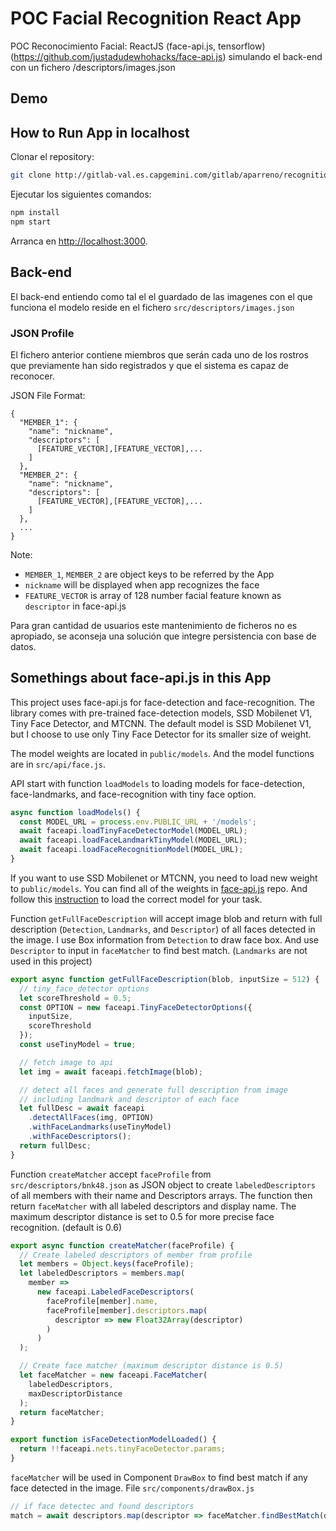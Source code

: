 # POC Facial Recognition React App

POC Reconocimiento Facial: ReactJS (face-api.js, tensorflow) (https://github.com/justadudewhohacks/face-api.js) simulando el back-end con un fichero /descriptors/images.json


## Demo

## How to Run App in localhost

Clonar el repository:

```bash
git clone http://gitlab-val.es.capgemini.com/gitlab/aparreno/recognition-facial.git
```

Ejecutar los siguientes comandos:

```bash
npm install
npm start
```


Arranca en [http://localhost:3000](http://localhost:3000).

## Back-end

El back-end entiendo como tal el el guardado de las imagenes con el que funciona el modelo reside en el fichero  `src/descriptors/images.json`

### JSON Profile

El fichero anterior contiene miembros que serán cada uno de los rostros que previamente han sido registrados y que el sistema es capaz de reconocer.

JSON File Format:

```text
{
  "MEMBER_1": {
    "name": "nickname",
    "descriptors": [
      [FEATURE_VECTOR],[FEATURE_VECTOR],...
    ]
  },
  "MEMBER_2": {
    "name": "nickname",
    "descriptors": [
      [FEATURE_VECTOR],[FEATURE_VECTOR],...
    ]
  },
  ...
}
```

Note:

- `MEMBER_1`, `MEMBER_2` are object keys to be referred by the App
- `nickname` will be displayed when app recognizes the face
- `FEATURE_VECTOR` is array of 128 number facial feature known as `descriptor` in face-api.js

Para gran cantidad de usuarios este mantenimiento de ficheros no es apropiado, se aconseja una solución que integre persistencia con base de datos.



## Somethings about face-api.js in this App

This project uses face-api.js for face-detection and face-recognition. The library comes with pre-trained face-detection models, SSD Mobilenet V1, Tiny Face Detector, and MTCNN. The default model is SSD Mobilenet V1, but I choose to use only Tiny Face Detector for its smaller size of weight.

The model weights are located in `public/models`. And the model functions are in `src/api/face.js`.

API start with function `loadModels` to loading models for face-detection, face-landmarks, and face-recognition with tiny face option.

```javascript
async function loadModels() {
  const MODEL_URL = process.env.PUBLIC_URL + '/models';
  await faceapi.loadTinyFaceDetectorModel(MODEL_URL);
  await faceapi.loadFaceLandmarkTinyModel(MODEL_URL);
  await faceapi.loadFaceRecognitionModel(MODEL_URL);
}
```

If you want to use SSD Mobilenet or MTCNN, you need to load new weight to `public/models`. You can find all of the weights in [face-api.js](https://github.com/justadudewhohacks/face-api.js) repo. And follow this [instruction](https://github.com/justadudewhohacks/face-api.js/blob/master/README.md#usage-loading-models) to load the correct model for your task.

Function `getFullFaceDescription` will accept image blob and return with full description (`Detection`, `Landmarks`, and `Descriptor`) of all faces detected in the image. I use Box information from `Detection` to draw face box. And use `Descriptor` to input in `faceMatcher` to find best match. (`Landmarks` are not used in this project)

```javascript
export async function getFullFaceDescription(blob, inputSize = 512) {
  // tiny_face_detector options
  let scoreThreshold = 0.5;
  const OPTION = new faceapi.TinyFaceDetectorOptions({
    inputSize,
    scoreThreshold
  });
  const useTinyModel = true;

  // fetch image to api
  let img = await faceapi.fetchImage(blob);

  // detect all faces and generate full description from image
  // including landmark and descriptor of each face
  let fullDesc = await faceapi
    .detectAllFaces(img, OPTION)
    .withFaceLandmarks(useTinyModel)
    .withFaceDescriptors();
  return fullDesc;
}
```

Function `createMatcher` accept `faceProfile` from `src/descriptors/bnk48.json` as JSON object to create `labeledDescriptors` of all members with their name and Descriptors arrays. The function then return `faceMatcher` with all labeled descriptors and display name. The maximum descriptor distance is set to 0.5 for more precise face recognition. (default is 0.6)

```javascript
export async function createMatcher(faceProfile) {
  // Create labeled descriptors of member from profile
  let members = Object.keys(faceProfile);
  let labeledDescriptors = members.map(
    member =>
      new faceapi.LabeledFaceDescriptors(
        faceProfile[member].name,
        faceProfile[member].descriptors.map(
          descriptor => new Float32Array(descriptor)
        )
      )
  );

  // Create face matcher (maximum descriptor distance is 0.5)
  let faceMatcher = new faceapi.FaceMatcher(
    labeledDescriptors,
    maxDescriptorDistance
  );
  return faceMatcher;
}

export function isFaceDetectionModelLoaded() {
  return !!faceapi.nets.tinyFaceDetector.params;
}
```

`faceMatcher` will be used in Component `DrawBox` to find best match if any face detected in the image.
File `src/components/drawBox.js`

```javascript
// if face detectec and found descriptors
match = await descriptors.map(descriptor => faceMatcher.findBestMatch(descriptor)
```

